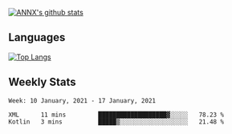 [![ANNX's github stats](https://github-readme-stats.vercel.app/api?username=NXAN2901&count_private=true&show_icons=true&theme=vue)](https://github.com/NXAN2901)

## Languages
[![Top Langs](https://github-readme-stats.vercel.app/api/top-langs/?username=NXAN2901)](https://github.com/NXAN2901)

## Weekly Stats
<!--START_SECTION:waka-->
```text
Week: 10 January, 2021 - 17 January, 2021

XML      11 mins         ███████████████████▓░░░░░   78.23 % 
Kotlin   3 mins          █████▒░░░░░░░░░░░░░░░░░░░   21.48 % 
```
<!--END_SECTION:waka-->
